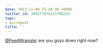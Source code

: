 ```yaml
---
date: 2013-11-09 15:50:38 +0000
twitter_id: 399277874223796224
tags:
- micropost
title: ''
---
```


[@FeedWrangler](https://twitter.com/FeedWrangler) are you guys down right now?

